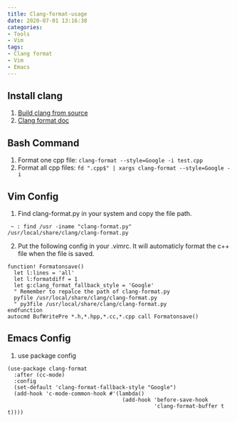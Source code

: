 ```yaml
---
title: Clang-format-usage
date: 2020-07-01 13:16:38
categories:
- Tools
- Vim
tags:
- Clang format
- Vim
- Emacs
---
```


## Install clang
1. [Build clang from source](http://clang.llvm.org/get_started.html)
1. [Clang format doc](http://clang.llvm.org/docs/ClangFormat.html)

## Bash Command
1. Format one cpp file:
`clang-format --style=Google -i test.cpp`
2. Format all cpp files:
`fd ".cpp$" | xargs clang-format --style=Google -i`

## Vim Config
1. Find clang-format.py in your system and copy the file path.

``` shell
 ~ : find /usr -iname "clang-format.py"
/usr/local/share/clang/clang-format.py
```

2. Put the following config in your .vimrc. It will automaticly format the c++ file when the file is saved.

```
function! Formatonsave()
  let l:lines = 'all'
  let l:formatdiff = 1
  let g:clang_format_fallback_style = 'Google'
  " Remember to repalce the path of clang-format.py
  pyfile /usr/local/share/clang/clang-format.py
  " py3file /usr/local/share/clang/clang-format.py
endfunction
autocmd BufWritePre *.h,*.hpp,*.cc,*.cpp call Formatonsave()

```

## Emacs Config
1. use package config

``` emacs-lisp
(use-package clang-format
  :after (cc-mode)
  :config
  (set-default 'clang-format-fallback-style "Google")
  (add-hook 'c-mode-common-hook #'(lambda()
                                    (add-hook 'before-save-hook
                                              'clang-format-buffer t t))))
```
